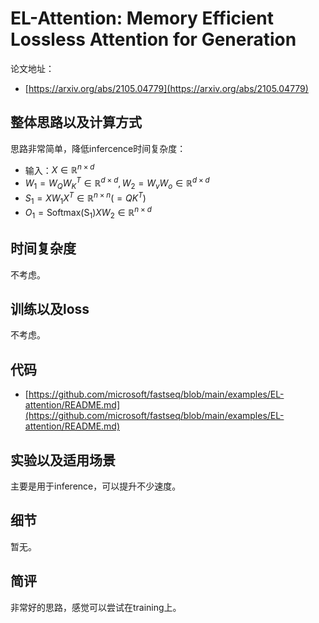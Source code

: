 # EL-Attention: Memory Efficient Lossless Attention for Generation

论文地址：

- [https://arxiv.org/abs/2105.04779](https://arxiv.org/abs/2105.04779)



## 整体思路以及计算方式

思路非常简单，降低infercence时间复杂度：

- 输入：$X\in \mathbb R^{n\times d}$
- $W_1= W_QW_K^T\in \mathbb R^{d\times d}, W_2= W_v W_o \in \mathbb R^{d\times d}$
- $S_1 = XW_1 X^T \in \mathbb R^{n\times n}(=QK^T)$
- $O_1=\mathrm{Softmax(S_1)}XW_2\in \mathbb R^{n\times d}$



## 时间复杂度

不考虑。



## 训练以及loss

不考虑。



## 代码

- [https://github.com/microsoft/fastseq/blob/main/examples/EL-attention/README.md](https://github.com/microsoft/fastseq/blob/main/examples/EL-attention/README.md)



## 实验以及适用场景

主要是用于inference，可以提升不少速度。



## 细节

暂无。



## 简评

非常好的思路，感觉可以尝试在training上。

